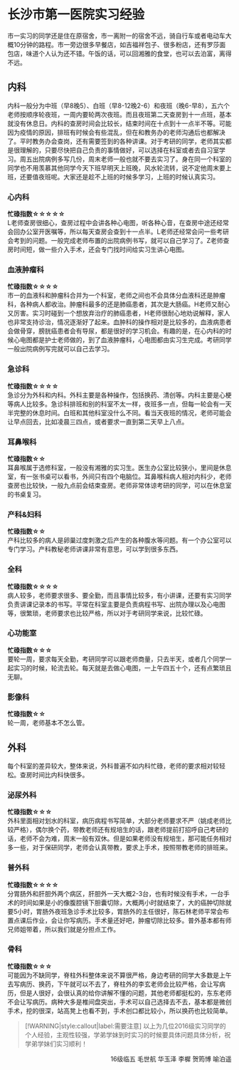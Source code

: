 # 长沙市第一医院实习经验

市一实习的同学还是住在原宿舍，市一离附一的宿舍不远，骑自行车或者电动车大概10分钟的路程。市一旁边很多早餐店，如吉福祥包子、很多粉店，还有罗莎面包店，味道个人认为还不错。午饭的话，可以回湘雅的食堂，也可以去泊富，离得不远。

## 内科

内科一般分为中班（早8晚5）、白班（早8-12晚2-6）和夜班（晚6-早8），五六个老师按顺序轮夜班，一周内要轮两次夜班。而且夜班第二天查房到十一点班，基本就没有休息日。内科的查房时间会比较长，结束时间在十点到十一点半不等。可能因为疫情的原因，排班有时候会有些混乱，但在和教务办的老师沟通后也都解决了。平时教务办会查岗，还有需要签到的各种讲课。对于考研的同学，老师其实都是很理解的，只要尽快把自己负责的事情做好，可以选择在科室或者去自习室学习。周五出院病例多写几份，周末老师一般也就不要去实习了。身在同一个科室的同学也不用羡慕其他同学今天下班早明天上班晚，风水轮流转，说不定他周末要上班，还要值夜班呢。大家还是趁不上班的时候多学习，上班的时候认真实习。

### 心内科

**忙碌指数☆☆☆☆☆**    
L老师查房很细心，查房过程中会讲各种心电图，听各种心音，在查房中途还经常会回办公室开医嘱等，所以每天查房会查到十一点半。L老师还经常会问一些考研会考到的问题。一般完成老师布置的出院病例书写，就可以自己学习了。Z老师查房时间短，做一些介入手术，还会专门找时间给实习生讲心电图。

### 血液肿瘤科

**忙碌指数☆☆☆☆**    
市一的血液科和肿瘤科合并为一个科室，老师之间也不会具体分血液科还是肿瘤科，各种病人都收治。肿瘤科最多的还是肺癌患者，其次是大肠癌。H老师又耐心又厉害。实习时碰到一个想放弃治疗的肺癌患者，H老师很耐心地劝说解释，家人也非常支持诊治，情况逐渐好了起来。血肿科的操作相对是比较多的，血液病患者会做骨穿，膀胱癌患者会有导尿，都是很好的学习机会。有趣的是，在心内科的时候心电图都是护士老师做的，到了血液肿瘤科，心电图都由实习生完成。考研同学一般出院病例写完就可以自己去学习。

### 急诊科

**忙碌指数☆☆☆☆**    
急诊分为外科和内科。外科主要是各种操作，包括换药、清创等。内科主要是心梗等病人比较多。急诊科排班和别的科室不太一样，夜班多一点，但每一轮会有一天半完整的休息时间。白班和其他科室没什么不同。看当天夜班的情况，老师可能会让早点回去，比如凌晨三四点，或者要求一直到第二天早上八点。

### 耳鼻喉科

**忙碌指数☆☆**    
耳鼻喉属于选修科室，一般没有湘雅的实习生。医生办公室比较狭小，里间是休息室，有一张书桌可以看书，外间只有四个电脑位。耳鼻喉科病人相对内科少，老师查房也比较快，一般九点前会结束查房。老师非常体谅考研的同学，可以在休息室的书桌复习。

### 产科&妇科

**忙碌指数☆☆**    
产科比较多的病人是卵巢过度刺激之后产生的各种腹水等问题。有一个办公室可以专门学习。产科教秘老师讲课非常有意思，可以学到很多东西。

### 全科

**忙碌指数☆☆☆☆**    
病人较多，老师要求很多、要全勤，而且事情比较多，有小讲课，还要有实习同学负责讲课记录本的书写。平常在科室主要是负责病程书写、出院办理以及心电图等，很繁琐，老师要求也比较严格，所以对于考研同学来说，比较忙碌。

### 心功能室

**忙碌指数☆☆☆**    
要轮一周，要求每天全勤，考研同学可以跟老师商量，只去半天，或者几个同学一起实习的时候，轮流去轮。每天就是去做心电图，一上午四五十个，还有点繁琐且无聊。

### 影像科

**忙碌指数☆☆**    
轮一周，老师基本不怎么管。

## 外科

每个科室的差异较大，整体来说，外科普遍不如内科忙碌，老师的要求相对较轻松。查房时间比内科快很多。

### 泌尿外科

**忙碌指数☆☆☆**    
外科里面相对划水的科室，病历病程书写简单，大部分老师要求不严（姚成老师比较严格），偶尔换个药，带教老师还有规培生的话，跟老师提前打招呼自己考研的话，老师不会为难，周末一般有双休。但是如果老师没有规培生，那可能任务相对多一些，对于保研同学，老师会认真带教，要求上手术，按照带教老师的排班来。

### 普外科

**忙碌指数☆☆☆☆**    
分胃肠外和肝胆外两个病区，肝胆外一天大概2-3台，也有时候没有手术，一台手术的时间如果是小的像腹腔镜下胆囊切除，大概两小时就结束了，大的癌肿切除就要5小时，胃肠外夜班急诊手术比较多，胃肠外的主任很好，陈石林老师平常会布置点课后作业，会让你写病历。手术量还好吧，肿瘤切除比较多。普外基本都有师兄师姐带着，所以我们就是分担点工作。

### 骨科

**忙碌指数☆☆☆**    
可能因为不缺同学，脊柱外科整体来说不算很严格，身边考研的同学大多数是上午去写病历、换药，下午就可以不去了，脊柱外的李玄老师会比较严格，会让写病历，但是人很好，会很认真的给你讲解不懂的问题，其他老师都挺松的，东东老师不会让写病历。病种大多是椎间盘突出，手术可以自己选择去不去，基本都是微创手术，挖的很深，站高凳上也看不到，手术创口都比较小，所以换药也比较简单。

> [!WARNING|style:callout|label:需要注意]
> 以上为几位2016级实习同学的个人经验，主观性较强，学弟学妹到时实习的时候要具体问题具体分析，祝学弟学妹们实习顺利！

 <p align="right">16级临五 毛世航 华玉泽 李樨 贺筠博 喻泊遥</p>